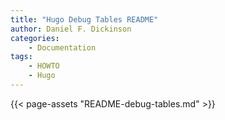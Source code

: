 ```yaml
---
title: "Hugo Debug Tables README"
author: Daniel F. Dickinson
categories:
    - Documentation
tags:
    - HOWTO
    - Hugo
---
```

{{< page-assets "README-debug-tables.md" >}}